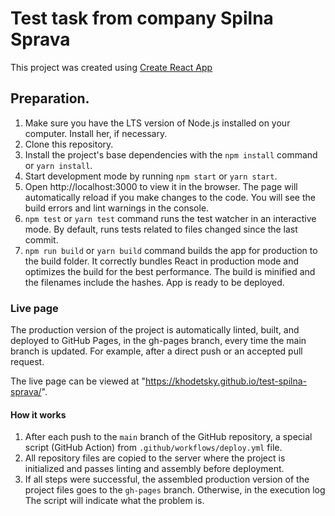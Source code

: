 # Test task from company Spilna Sprava

This project was created using
[Create React App](https://github.com/facebook/create-react-app)

## Preparation.

1. Make sure you have the LTS version of Node.js installed on your computer.
   Install her, if necessary.
2. Clone this repository.
3. Install the project's base dependencies with the `npm install` command or
   `yarn install`.
4. Start development mode by running `npm start` or `yarn start`.
5. Open http://localhost:3000 to view it in the browser. The page will
   automatically reload if you make changes to the code. You will see the build
   errors and lint warnings in the console.
6. `npm test` or `yarn test` command runs the test watcher in an interactive
   mode. By default, runs tests related to files changed since the last commit.
7. `npm run build` or `yarn build` command builds the app for production to the
   build folder. It correctly bundles React in production mode and optimizes the
   build for the best performance. The build is minified and the filenames
   include the hashes. App is ready to be deployed.

### Live page

The production version of the project is automatically linted, built, and
deployed to GitHub Pages, in the gh-pages branch, every time the main branch is
updated. For example, after a direct push or an accepted pull request.

The live page can be viewed at
"https://khodetsky.github.io/test-spilna-sprava/".

#### How it works

1. After each push to the `main` branch of the GitHub repository, a special
   script (GitHub Action) from `.github/workflows/deploy.yml` file.
2. All repository files are copied to the server where the project is
   initialized and passes linting and assembly before deployment.
3. If all steps were successful, the assembled production version of the project
   files goes to the `gh-pages` branch. Otherwise, in the execution log The
   script will indicate what the problem is.
